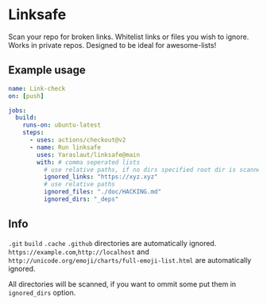 # Linksafe

Scan your repo for broken links. Whitelist links or files you wish to ignore. Works in private repos. Designed to be ideal for awesome-lists!  

## Example usage
```yaml
name: Link-check
on: [push]

jobs:
  build:
    runs-on: ubuntu-latest
    steps:
      - uses: actions/checkout@v2
      - name: Run linksafe
        uses: Yaraslaut/linksafe@main
        with: # comma seperated lists
          # use relative paths, if no dirs specified root dir is scanned
          ignored_links: "https://xyz.xyz"
          # use relative paths
          ignored_files: "./doc/HACKING.md"
          ignored_dirs: "_deps"
```

## Info
`.git` `build` `.cache` `.github` directories are automatically ignored. 
`https://example.com`,`http://localhost` and `http://unicode.org/emoji/charts/full-emoji-list.html` are automatically ignored.

All directories will be scanned, if you want to ommit some put them in `ignored_dirs` option.
